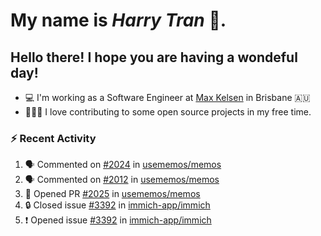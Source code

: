 #  My name is  *Harry Tran* 👋.
## Hello there! I hope you are having a wondeful day! 

- 💻 I'm working as a Software Engineer at [Max Kelsen](https://maxkelsen.com/) in Brisbane 🇦🇺
- 👨🏻‍💻 I love contributing to some open source projects in my free time.

### :zap: Recent Activity
<!--START_SECTION:activity-->
1. 🗣 Commented on [#2024](https://github.com/usememos/memos/issues/2024#issuecomment-1647298200) in [usememos/memos](https://github.com/usememos/memos)
2. 🗣 Commented on [#2012](https://github.com/usememos/memos/issues/2012#issuecomment-1647273707) in [usememos/memos](https://github.com/usememos/memos)
3. 💪 Opened PR [#2025](https://github.com/usememos/memos/pull/2025) in [usememos/memos](https://github.com/usememos/memos)
4. 🔒 Closed issue [#3392](https://github.com/immich-app/immich/issues/3392) in [immich-app/immich](https://github.com/immich-app/immich)
5. ❗ Opened issue [#3392](https://github.com/immich-app/immich/issues/3392) in [immich-app/immich](https://github.com/immich-app/immich)
<!--END_SECTION:activity-->

<!--

Here are some ideas to get you started:

- 🔭 I’m currently working on ...
- 🌱 I’m currently learning ...
- 👯 I’m looking to collaborate on ...
- 🤔 I’m looking for help with ...
- 💬 Ask me about ...
- 📫 How to reach me: ...
- 😄 Pronouns: ...
- ⚡ Fun fact: ...
# title 1
## title 2
### title 3
#### title 4
##### title 5
###### title 6

Text that is **bold**, *italic* and ~~strikethrough~~

* [ ] Item 2
   * [x] Sub Item 2b
* [ ] Item 1

1. Item 1
   1. Item 1
1. Item 2

| Column 1 | Column 2 | Column 3 |
| :--- | :---: | ---: |
| Row 1a | Row 1b | Row 1c |
| Row 2a | Row 2b | Row 2c |

This is a [link](https://mlh.io)

this is inline `code`, here is a block of code below 👇

```ts
const name: string = 'Eddie Jaoude';

// log name
console.log(name);
```

> I am a quote to give context

I am normal text talking about the above quote ☝️ 
-->
